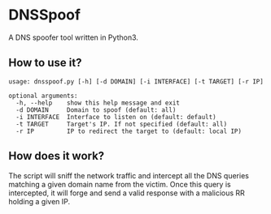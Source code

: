 # DNSSpoof

A DNS spoofer tool written in Python3.

## How to use it?

    usage: dnsspoof.py [-h] [-d DOMAIN] [-i INTERFACE] [-t TARGET] [-r IP]
    
    optional arguments:
      -h, --help    show this help message and exit
      -d DOMAIN     Domain to spoof (default: all)
      -i INTERFACE  Interface to listen on (default: default)
      -t TARGET     Target's IP. If not specified (default: all)
      -r IP         IP to redirect the target to (default: local IP)

## How does it work?

The script will sniff the network traffic and intercept all the DNS queries matching a given domain name from the victim. Once this query is intercepted, it will forge and send a valid response with a malicious RR holding a given IP.

